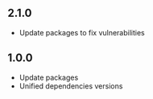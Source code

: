 ## 2.1.0
* Update packages to fix vulnerabilities

## 1.0.0
* Update packages
* Unified dependencies versions
